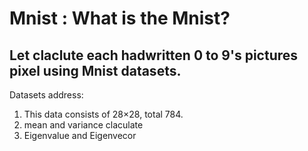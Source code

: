 # Mnist : What is the Mnist?

  ## Let claclute each hadwritten 0 to 9's pictures pixel using Mnist datasets.
  
  Datasets address: 
  
  1. This data consists of 28×28, total 784.
  2. mean and variance claculate 
  3. Eigenvalue and Eigenvecor 
  
 
